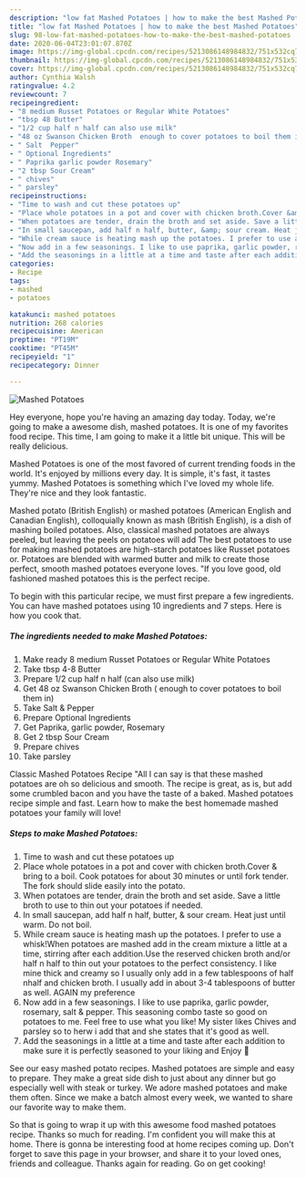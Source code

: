 ```yaml
---
description: "low fat Mashed Potatoes | how to make the best Mashed Potatoes"
title: "low fat Mashed Potatoes | how to make the best Mashed Potatoes"
slug: 98-low-fat-mashed-potatoes-how-to-make-the-best-mashed-potatoes
date: 2020-06-04T23:01:07.870Z
image: https://img-global.cpcdn.com/recipes/5213086148984832/751x532cq70/mashed-potatoes-recipe-main-photo.jpg
thumbnail: https://img-global.cpcdn.com/recipes/5213086148984832/751x532cq70/mashed-potatoes-recipe-main-photo.jpg
cover: https://img-global.cpcdn.com/recipes/5213086148984832/751x532cq70/mashed-potatoes-recipe-main-photo.jpg
author: Cynthia Walsh
ratingvalue: 4.2
reviewcount: 7
recipeingredient:
- "8 medium Russet Potatoes or Regular White Potatoes"
- "tbsp 48 Butter"
- "1/2 cup half n half can also use milk"
- "48 oz Swanson Chicken Broth  enough to cover potatoes to boil them in"
- " Salt  Pepper"
- " Optional Ingredients"
- " Paprika garlic powder Rosemary"
- "2 tbsp Sour Cream"
- " chives"
- " parsley"
recipeinstructions:
- "Time to wash and cut these potatoes up"
- "Place whole potatoes in a pot and cover with chicken broth.Cover &amp; bring to a boil. Cook potatoes for about 30 minutes or until fork tender. The fork should slide easily into the potato."
- "When potatoes are tender, drain the broth and set aside. Save a little broth to use to thin out your potatoes if needed."
- "In small saucepan, add half n half, butter, &amp; sour cream. Heat just until warm. Do not boil."
- "While cream sauce is heating mash up the potatoes. I prefer to use a whisk!When potatoes are mashed add in the cream mixture a little at a time, stirring after each addition.Use the reserved chicken broth and/or half n half to thin out your potatoes to the perfect consistency. I like mine thick and creamy so I usually only add in a few tablespoons of half nhalf and chicken broth. I usually add in about 3-4 tablespoons of butter as well. AGAIN my preference"
- "Now add in a few seasonings. I like to use paprika, garlic powder, rosemary, salt &amp; pepper. This seasoning combo taste so good on potatoes to me. Feel free to use what you like!  My sister likes Chives and parsley so to herw i add that and she states that it&#39;s  good as well."
- "Add the seasonings in a little at a time and taste after each addition to make sure it is perfectly seasoned to your liking and Enjoy 💚"
categories:
- Recipe
tags:
- mashed
- potatoes

katakunci: mashed potatoes 
nutrition: 268 calories
recipecuisine: American
preptime: "PT19M"
cooktime: "PT45M"
recipeyield: "1"
recipecategory: Dinner

---
```



![Mashed Potatoes](https://img-global.cpcdn.com/recipes/5213086148984832/751x532cq70/mashed-potatoes-recipe-main-photo.jpg)

Hey everyone, hope you're having an amazing day today. Today, we're going to make a awesome dish, mashed potatoes. It is one of my favorites food recipe. This time, I am going to make it a little bit unique. This will be really delicious.

Mashed Potatoes is one of the most favored of current trending foods in the world. It's enjoyed by millions every day. It is simple, it's fast, it tastes yummy. Mashed Potatoes is something which I've loved my whole life. They're nice and they look fantastic.

Mashed potato (British English) or mashed potatoes (American English and Canadian English), colloquially known as mash (British English), is a dish of mashing boiled potatoes. Also, classical mashed potatoes are always peeled, but leaving the peels on potatoes will add The best potatoes to use for making mashed potatoes are high-starch potatoes like Russet potatoes or. Potatoes are blended with warmed butter and milk to create those perfect, smooth mashed potatoes everyone loves. &#34;If you love good, old fashioned mashed potatoes this is the perfect recipe.


To begin with this particular recipe, we must first prepare a few ingredients. You can have mashed potatoes using 10 ingredients and 7 steps. Here is how you cook that.

<!--inarticleads1-->

##### The ingredients needed to make Mashed Potatoes:

1. Make ready 8 medium Russet Potatoes or Regular White Potatoes
1. Take tbsp 4-8 Butter
1. Prepare 1/2 cup half n half (can also use milk)
1. Get 48 oz Swanson Chicken Broth ( enough to cover potatoes to boil them in)
1. Take  Salt &amp; Pepper
1. Prepare  Optional Ingredients
1. Get  Paprika, garlic powder, Rosemary
1. Get 2 tbsp Sour Cream
1. Prepare  chives
1. Take  parsley


Classic Mashed Potatoes Recipe &#34;All I can say is that these mashed potatoes are oh so delicious and smooth. The recipe is great, as is, but add some crumbled bacon and you have the taste of a baked. Mashed potatoes recipe simple and fast. Learn how to make the best homemade mashed potatoes your family will love! 

<!--inarticleads2-->

##### Steps to make Mashed Potatoes:

1. Time to wash and cut these potatoes up
1. Place whole potatoes in a pot and cover with chicken broth.Cover &amp; bring to a boil. Cook potatoes for about 30 minutes or until fork tender. The fork should slide easily into the potato.
1. When potatoes are tender, drain the broth and set aside. Save a little broth to use to thin out your potatoes if needed.
1. In small saucepan, add half n half, butter, &amp; sour cream. Heat just until warm. Do not boil.
1. While cream sauce is heating mash up the potatoes. I prefer to use a whisk!When potatoes are mashed add in the cream mixture a little at a time, stirring after each addition.Use the reserved chicken broth and/or half n half to thin out your potatoes to the perfect consistency. I like mine thick and creamy so I usually only add in a few tablespoons of half nhalf and chicken broth. I usually add in about 3-4 tablespoons of butter as well. AGAIN my preference
1. Now add in a few seasonings. I like to use paprika, garlic powder, rosemary, salt &amp; pepper. This seasoning combo taste so good on potatoes to me. Feel free to use what you like!  My sister likes Chives and parsley so to herw i add that and she states that it&#39;s  good as well.
1. Add the seasonings in a little at a time and taste after each addition to make sure it is perfectly seasoned to your liking and Enjoy 💚


See our easy mashed potato recipes. Mashed potatoes are simple and easy to prepare. They make a great side dish to just about any dinner but go especially well with steak or turkey. We adore mashed potatoes and make them often. Since we make a batch almost every week, we wanted to share our favorite way to make them. 

So that is going to wrap it up with this awesome food mashed potatoes recipe. Thanks so much for reading. I'm confident you will make this at home. There is gonna be interesting food at home recipes coming up. Don't forget to save this page in your browser, and share it to your loved ones, friends and colleague. Thanks again for reading. Go on get cooking!
